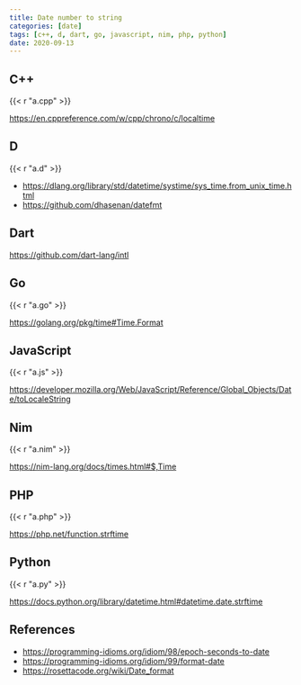 ```yaml
---
title: Date number to string
categories: [date]
tags: [c++, d, dart, go, javascript, nim, php, python]
date: 2020-09-13
---
```


## C++

{{< r "a.cpp" >}}

<https://en.cppreference.com/w/cpp/chrono/c/localtime>

## D

{{< r "a.d" >}}

- <https://dlang.org/library/std/datetime/systime/sys_time.from_unix_time.html>
- <https://github.com/dhasenan/datefmt>

## Dart

<https://github.com/dart-lang/intl>

## Go

{{< r "a.go" >}}

<https://golang.org/pkg/time#Time.Format>

## JavaScript

{{< r "a.js" >}}

<https://developer.mozilla.org/Web/JavaScript/Reference/Global_Objects/Date/toLocaleString>

## Nim

{{< r "a.nim" >}}

<https://nim-lang.org/docs/times.html#$,Time>

## PHP

{{< r "a.php" >}}

<https://php.net/function.strftime>

## Python

{{< r "a.py" >}}

<https://docs.python.org/library/datetime.html#datetime.date.strftime>

## References

- <https://programming-idioms.org/idiom/98/epoch-seconds-to-date>
- <https://programming-idioms.org/idiom/99/format-date>
- <https://rosettacode.org/wiki/Date_format>
